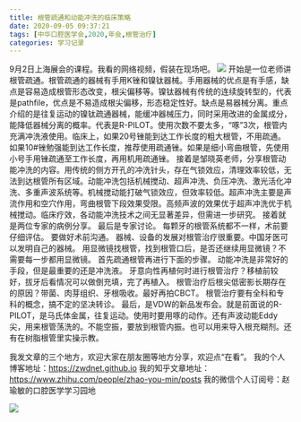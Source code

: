 ```yaml
---
title: 根管疏通和动能冲洗的临床策略
date: 2020-09-05 09:37:21
tags: [中华口腔医学会,2020,年会,根管治疗]
categories: 学习记录
---
```

9月2日上海展会的课程。我看的网络视频，假装在现场吧。
![](https://zymblog-1258069789.cos.ap-chengdu.myqcloud.com/blog0223-2020CDS/01.png)
开始是一位老师讲根管疏通。根管疏通的器械有手用K锉和镍钛器械。手用器械的优点是有手感，缺点是容易造成根管形态改变，根尖偏移等。镍钛器械有传统的连续旋转型的，代表是pathfile，优点是不易造成根尖偏移，形态稳定性好。缺点是易器械分离。重点介绍的是往复运动的镍钛疏通器械，能缓冲器械压力，同时采用改进的金属成分，能降低器械分离的概率。代表是R-PILOT。使用次数不要太多，“啄”3次，根管内充满冲洗液使用。临床上，如果20号锉能到达工作长度的粗大根管，不用疏通。如果10#锉勉强能到达工作长度，推荐使用疏通锉。如果是细小弯曲根管，先使用小号手用锉疏通至工作长度，再用机用疏通锉。
接着是邹晓英老师，分享根管动能冲洗的内容。用传统的侧方开孔的冲洗针头，存在气锁效应，清理效率较低，无法到达根管所有区域。动能冲洗包括机械搅动、超声冲洗、负压冲洗、激光活化冲洗、多重声波系统等。机械搅动能打破气锁效应，但效率较低。超声冲洗主要是声流作用和空穴作用，弯曲根管下段效果受限。高频声波的效果优于超声冲洗优于机械搅动。临床疗效，各动能冲洗技术之间无显著差异，但需进一步研究。
接着就是两位专家的病例分享。
最后是专家讨论。
每颗牙的根管系统都不一样，术前要仔细评估。
要做好术前沟通。
器械、设备的发展对根管治疗很重要。中国牙医可以发明自己的器械。
用显微镜找根管，找到根管口后，是否还继续用显微镜？不需要每一步都用显微镜。
首先疏通根管再进行下面的步骤。
动能冲洗是非常好的手段，但是最重要的还是冲洗液。
牙意向性再植何时进行根管治疗？移植前较好，拔牙后看情况可以做倒充填，完了再植入。
根管治疗后根尖低密影长期存在的原因？带菌、肉芽组织、牙根吸收。最好再拍CBCT。
根管治疗要有全科和专科的概念，搞不定的坚决转诊。
最后，是VDW的新品发布会。就是前面说的R-PILOT，是马氏体金属，往复运动。使用时要用啄的动作。还有声波动能Eddy尖，用来根管荡洗的。不能空振，要放到根管内振。也可以用来导入根充糊剂。还有在树脂根管里实操示教。



我发文章的三个地方，欢迎大家在朋友圈等地方分享，欢迎点“在看”。
我的个人博客地址：https://zwdnet.github.io
我的知乎文章地址： https://www.zhihu.com/people/zhao-you-min/posts
我的微信个人订阅号：赵瑜敏的口腔医学学习园地


![](https://zymblog-1258069789.cos.ap-chengdu.myqcloud.com/other/wx.jpg)